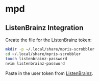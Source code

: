 # mpd

## ListenBrainz Integration

Create the file for the ListenBrainz token:

```bash
mkdir -p ~/.local/share/mpris-scrobbler
cd ~/.local/share/mpris-scrobbler
touch listenbrainz-password
nvim listenbrainz-password
```

Paste in the user token from [ListenBrainz](https://listenbrainz.org/settings/).
